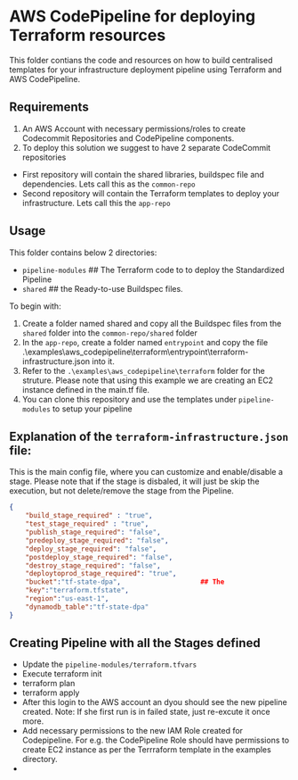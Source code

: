 # AWS CodePipeline for deploying Terraform resources
This folder contians the code and resources on how to build centralised templates for your infrastructure deployment pipeline using Terraform and AWS CodePipeline.

## Requirements
1. An AWS Account with necessary permissions/roles to create Codecommit Repositories and CodePipeline components.
2. To deploy this solution we suggest to have 2 separate CodeCommit repositories
 * First repository will contain the shared libraries, buildspec file and dependencies. Lets call this as the `common-repo`
 * Second repository will contain the Terraform templates to deploy your infrastructure. Lets call this the `app-repo`

## Usage
This folder contains below 2 directories:
 * `pipeline-modules`   ## The Terraform code to to deploy the Standardized Pipeline
 * `shared`             ## the Ready-to-use Buildspec files.

To begin with:
1. Create a folder named shared and copy all the Buildspec files from the `shared` folder into the `common-repo/shared` folder
2. In the `app-repo`, create a folder named `entrypoint` and copy the file .\examples\aws_codepipeline\terraform\entrypoint\terraform-infrastructure.json into it.
3. Refer to the `.\examples\aws_codepipeline\terraform` folder for the struture. Please note that using this example we are creating an EC2 instance defined in the main.tf file.
4. You can clone this repository and use the templates under `pipeline-modules` to setup your pipeline


## Explanation of the `terraform-infrastructure.json` file:
This is the main config file, where you can customize and enable/disable a stage. Please note that if the stage is disbaled, it will just be skip the execution, but not delete/remove the stage from the Pipeline.
```json
{   
    "build_stage_required" : "true",
    "test_stage_required" : "true",
    "publish_stage_required": "false",
    "predeploy_stage_required": "false",
    "deploy_stage_required": "false",
    "postdeploy_stage_required": "false",
    "destroy_stage_required": "false",
    "deploytoprod_stage_required": "true",
    "bucket":"tf-state-dpa",                    ## The 
    "key":"terraform.tfstate",
    "region":"us-east-1",
    "dynamodb_table":"tf-state-dpa"
}
```

## Creating Pipeline with all the Stages defined
* Update the `pipeline-modules/terraform.tfvars` 
* Execute terraform init
* terraform plan
* terraform apply
* After this login to the AWS account an dyou should see the new pipeline created. Note: If she first run is in failed state, just re-excute it once more.
* Add necessary permissions to the new IAM Role created for Codepipeline. For e.g. the CodePipeline Role should have permissions to create EC2 instance as per the Terrraform template in the examples directory.
* 